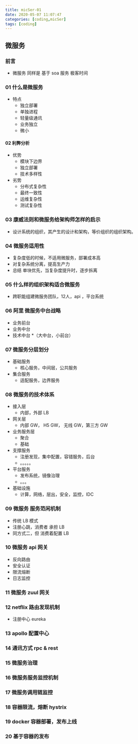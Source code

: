 ```yaml
---
title: micSer-01
date: 2020-05-07 11:07:47
categories: [coding,micSer] 
tags: [coding]
---
```


## 微服务
### 前言
* 微服务 同样是 基于 soa 服务 极客时间
### 01 什么是微服务
* 特点
    - 独立部署
    - 单独进程
    - 轻量级通讯
    - 业务独立
    - 微小
#### 02 利弊分析
* 优势
    - 模块下边界
    - 独立部署
    - 技术多样性
* 劣势
    - 分布式复杂性
    - 最终一致性
    - 运维复杂性
    - 测试复杂性 
### 03 康威法则和微服务给架构师怎样的启示
* 设计系统的组织，其产生的设计和架构，等价组织的组织架构。
### 04 微服务适用性
* 复杂度低的时候，不适用微服务，部署成本高
* 对复杂系统分离，提高生产力
* 总结 单块优先，当复杂度提升时，逐步拆离
### 05 什么样的组织架构适合微服务
* 跨职能组建微服务团队，12人，api ，平台系统
### 06 阿里 微服务中台战略
* 业务前台
* 业务中台
* 技术中台
*（大中台，小前台）
### 07 微服务分层划分
* 基础服务
    - 核心服务，中间层，公共服务
* 集合服务
    - 适配服务，边界服务
### 08 微服务的技术体系
* 接入层
    - 内部，外部 LB
* 网关层
    - 内部 GW， H5 GW， 无线 GW，第三方 GW
* 业务服务层
    - 聚合
    - 基础
* 支撑服务
    - 注册发现，集中配置，容错服务，后台
    - 。。。。。
* 平台服务
    - 发布系统，镜像治理
    - 。。。
* 基础设施
    - 计算，网络，层出，安全，监控，IDC
### 09 微服务 服务范闲机制
* 传统 LB 模式
* 注册心跳，消费者 承担 LB
* 同方式二，但 消费着配置 LB
### 10 微服务 api 网关
* 反向路由
* 安全认证
* 限流熔断
* 日志监控
### 11 微服务 zuul 网关
### 12 netflix 路由发现机制
* 注册中心 eureka
### 13 apollo 配置中心
### 14 通讯方式 rpc & rest
### 15 微服务治理
### 16 微服务服务监控机制
### 17 微服务调用链监控
### 18 容器限流，熔断 hystrix
### 19 docker 容器部署，发布上线 
### 20 基于容器的发布













